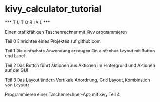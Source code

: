 # kivy_calculator_tutorial

*** T U T O R I A L ***

Einen grafikfähigen Taschenrechner mit Kivy programmieren

Teil 0
Einrichten eines Projektes auf github.com

Teil 1
Die einfachste Anwendung erzeugen
Ein einfaches Layout mit Button und Label

Teil 2
Das Button führt Aktionen aus
Aktionen im Hintergrund und Aktionen auf der GUI

Teil 3
Das Layout ändern
Vertikale Anordnung, Grid Layout, Kombination von Layouts



Programmieren einer Taschenrechner-App mit kivy 
Teil 4


